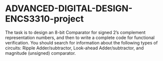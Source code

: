 # ADVANCED-DIGITAL-DESIGN-ENCS3310-project
The task is to design an 8-bit Comparator for signed 2’s complement representation numbers, and then to write a complete code for functional verification. You should search for information about the following types of circuits: Ripple Adder/subtractor, Look-ahead Adder/subtractor, and magnitude (unsigned) comparator.

